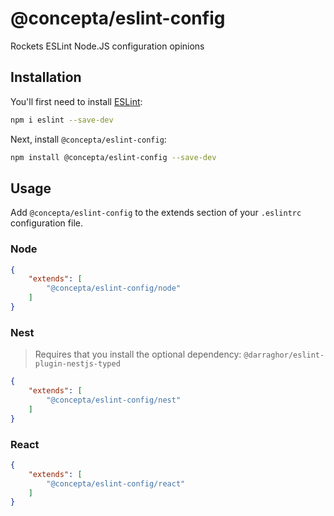 # @concepta/eslint-config

Rockets ESLint Node.JS configuration opinions

## Installation

You'll first need to install [ESLint](https://eslint.org/):

```sh
npm i eslint --save-dev
```

Next, install `@concepta/eslint-config`:

```sh
npm install @concepta/eslint-config --save-dev
```

## Usage

Add `@concepta/eslint-config` to the extends section of your `.eslintrc` configuration file.

### Node
```json
{
    "extends": [
        "@concepta/eslint-config/node"
    ]
}
```

### Nest

> Requires that you install the optional dependency: `@darraghor/eslint-plugin-nestjs-typed`

```json
{
    "extends": [
        "@concepta/eslint-config/nest"
    ]
}
```

### React
```json
{
    "extends": [
        "@concepta/eslint-config/react"
    ]
}
```


